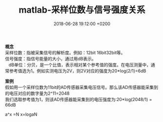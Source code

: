 ﻿---
layout: post
title:  "matlab-采样位数与信号强度关系"
date:   2018-06-28 19:12:00 +0200
categories: Matlab
---

**概念**  
采样位数：指被采集信号的解析度。例如：12bit 16bit32bit等。  
信号强度：指信号能量的大小，通过用dB表示。  
&nbsp;&nbsp;&nbsp;dB单位：分贝，是一个比值，表示相对某个参考值的强度。在电压测量中，通常参考值选为1。例如实测电压为2V，则2V对应的强度为20*log(2/1)=6dB

**案例**   
假如用一个采样位数为11bit的AD传感器采集电压信号。那么该AD传感器能采集到的电压对应的数字量为2^11=2048  
我们选取参考值为1，则该AD传感器能采集到的电压强度为:20*log(2048/1) = 66dB  

a^x =N x=logaN
